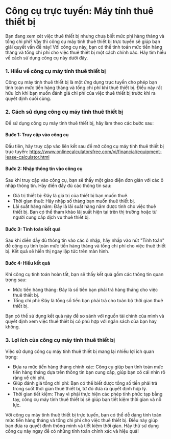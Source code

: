 Công cụ trực tuyến: Máy tính thuê thiết bị
==========================================

Bạn đang xem xét việc thuê thiết bị nhưng chưa biết mức phí hàng tháng và tổng chi phí? Vậy thì công cụ máy tính thuê thiết bị trực tuyến sẽ giúp bạn giải quyết vấn đề này! Với công cụ này, bạn có thể tính toán mức tiền hàng tháng và tổng chi phí cho việc thuê thiết bị một cách chính xác. Hãy tìm hiểu về cách sử dụng công cụ này dưới đây.

### 1. Hiểu về công cụ máy tính thuê thiết bị

Công cụ máy tính thuê thiết bị là một ứng dụng trực tuyến cho phép bạn tính toán mức tiền hàng tháng và tổng chi phí khi thuê thiết bị. Điều này rất hữu ích khi bạn muốn đánh giá chi phí của việc thuê thiết bị trước khi ra quyết định cuối cùng.

### 2. Cách sử dụng công cụ máy tính thuê thiết bị

Để sử dụng công cụ máy tính thuê thiết bị, hãy làm theo các bước sau:

#### Bước 1: Truy cập vào công cụ

Đầu tiên, hãy truy cập vào liên kết sau để mở công cụ máy tính thuê thiết bị trực tuyến: <https://www.onlinecalculatorsfree.com/vi/financial/equipment-lease-calculator.html>

#### Bước 2: Nhập thông tin vào công cụ

Sau khi truy cập vào công cụ, bạn sẽ thấy một giao diện đơn giản với các ô nhập thông tin. Hãy điền đầy đủ các thông tin sau:

- Giá trị thiết bị: Đây là giá trị của thiết bị bạn muốn thuê.
- Thời gian thuê: Hãy nhập số tháng bạn muốn thuê thiết bị.
- Lãi suất hàng năm: Đây là lãi suất hàng năm được tính cho việc thuê thiết bị. Bạn có thể tham khảo lãi suất hiện tại trên thị trường hoặc từ người cung cấp dịch vụ thuê thiết bị.

#### Bước 3: Tính toán kết quả

Sau khi điền đầy đủ thông tin vào các ô nhập, hãy nhấp vào nút "Tính toán" để công cụ tính toán mức tiền hàng tháng và tổng chi phí cho việc thuê thiết bị. Kết quả sẽ hiển thị ngay lập tức trên màn hình.

#### Bước 4: Hiểu kết quả

Khi công cụ tính toán hoàn tất, bạn sẽ thấy kết quả gồm các thông tin quan trọng sau:

- Mức tiền hàng tháng: Đây là số tiền bạn phải trả hàng tháng cho việc thuê thiết bị.
- Tổng chi phí: Đây là tổng số tiền bạn phải trả cho toàn bộ thời gian thuê thiết bị.

Bạn có thể sử dụng kết quả này để so sánh với nguồn tài chính của mình và quyết định xem việc thuê thiết bị có phù hợp với ngân sách của bạn hay không.

### 3. Lợi ích của công cụ máy tính thuê thiết bị

Việc sử dụng công cụ máy tính thuê thiết bị mang lại nhiều lợi ích quan trọng:

- Đưa ra mức tiền hàng tháng chính xác: Công cụ giúp bạn tính toán mức tiền hàng tháng dựa trên thông tin bạn cung cấp, giúp bạn có cái nhìn rõ ràng về chi phí.
- Giúp đánh giá tổng chi phí: Bạn có thể biết được tổng số tiền phải trả trong suốt thời gian thuê thiết bị, từ đó đưa ra quyết định hợp lý.
- Thời gian tiết kiệm: Thay vì phải thực hiện các phép tính phức tạp bằng tay, công cụ máy tính thuê thiết bị sẽ giúp bạn tiết kiệm thời gian và nỗ lực.

Với công cụ máy tính thuê thiết bị trực tuyến, bạn có thể dễ dàng tính toán mức tiền hàng tháng và tổng chi phí cho việc thuê thiết bị. Điều này giúp bạn đưa ra quyết định thông minh và tiết kiệm thời gian. Hãy thử sử dụng công cụ này ngay để có những tính toán chính xác và hiệu quả!